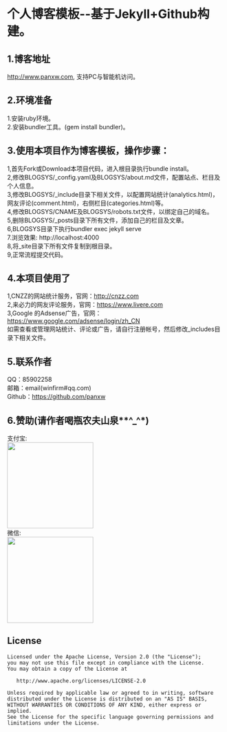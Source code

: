 个人博客模板--基于Jekyll+Github构建。
================

## 1.博客地址
http://www.panxw.com, 支持PC与智能机访问。  

## 2.环境准备
1.安装ruby环境。  
2.安装bundler工具。(gem install bundler)。  

## 3.使用本项目作为博客模板，操作步骤：
1,首先Fork或Download本项目代码，进入根目录执行bundle install。  
2,修改BLOGSYS/_config.yaml及BLOGSYS/about.md文件，配置站点、栏目及个人信息。  
3,修改BLOGSYS/_include目录下相关文件，以配置网站统计(analytics.html)，网友评论(comment.html)，右侧栏目(categories.html)等。  
4,修改BLOGSYS/CNAME及BLOGSYS/robots.txt文件，以绑定自己的域名。  
5,删除BLOGSYS/_posts目录下所有文件，添加自己的栏目及文章。  
6,BLOGSYS目录下执行bundler exec jekyll serve  
7.浏览效果: http://localhost:4000  
8,将_site目录下所有文件复制到根目录。  
9,正常流程提交代码。  

## 4.本项目使用了
1,CNZZ的网站统计服务，官网：http://cnzz.com  
2,来必力的网友评论服务，官网：https://www.livere.com  
3,Google 的Adsense广告，官网：https://www.google.com/adsense/login/zh_CN  
如需查看或管理网站统计、评论或广告，请自行注册帐号，然后修改_includes目录下相关文件。  

## 5.联系作者
QQ：85902258  
邮箱：email(winfirm#qq.com)  
Github：https://github.com/panxw  

## 6.赞助(请作者喝瓶农夫山泉**^_^*)

支付宝:  
<img width="200" height="200" src="https://www.panxw.com/images/donate_alipay.jpg"/>  
微信:  
<img width="200" height="200" src="https://www.panxw.com/images/donate_weixin.jpg"/>

## License

    Licensed under the Apache License, Version 2.0 (the "License");
    you may not use this file except in compliance with the License.
    You may obtain a copy of the License at

       http://www.apache.org/licenses/LICENSE-2.0

    Unless required by applicable law or agreed to in writing, software
    distributed under the License is distributed on an "AS IS" BASIS,
    WITHOUT WARRANTIES OR CONDITIONS OF ANY KIND, either express or implied.
    See the License for the specific language governing permissions and
    limitations under the License.

